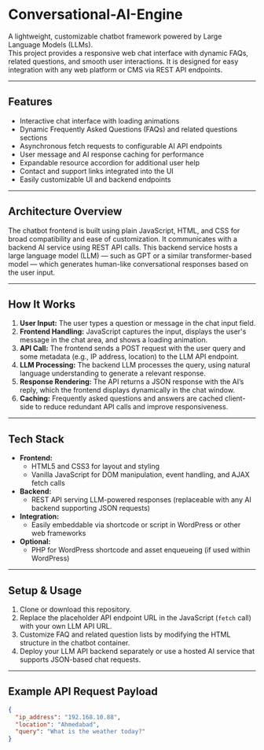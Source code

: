 # Conversational-AI-Engine

A lightweight, customizable chatbot framework powered by Large Language Models (LLMs).  
This project provides a responsive web chat interface with dynamic FAQs, related questions, and smooth user interactions. It is designed for easy integration with any web platform or CMS via REST API endpoints.

---

## Features

- Interactive chat interface with loading animations  
- Dynamic Frequently Asked Questions (FAQs) and related questions sections  
- Asynchronous fetch requests to configurable AI API endpoints  
- User message and AI response caching for performance  
- Expandable resource accordion for additional user help  
- Contact and support links integrated into the UI  
- Easily customizable UI and backend endpoints  

---

## Architecture Overview

The chatbot frontend is built using plain JavaScript, HTML, and CSS for broad compatibility and ease of customization. It communicates with a backend AI service using REST API calls. This backend service hosts a large language model (LLM) — such as GPT or a similar transformer-based model — which generates human-like conversational responses based on the user input.

---

## How It Works

1. **User Input:** The user types a question or message in the chat input field.  
2. **Frontend Handling:** JavaScript captures the input, displays the user's message in the chat area, and shows a loading animation.  
3. **API Call:** The frontend sends a POST request with the user query and some metadata (e.g., IP address, location) to the LLM API endpoint.  
4. **LLM Processing:** The backend LLM processes the query, using natural language understanding to generate a relevant response.  
5. **Response Rendering:** The API returns a JSON response with the AI’s reply, which the frontend displays dynamically in the chat window.  
6. **Caching:** Frequently asked questions and answers are cached client-side to reduce redundant API calls and improve responsiveness.  

---

## Tech Stack

- **Frontend:**  
  - HTML5 and CSS3 for layout and styling  
  - Vanilla JavaScript for DOM manipulation, event handling, and AJAX fetch calls  
- **Backend:**  
  - REST API serving LLM-powered responses (replaceable with any AI backend supporting JSON requests)  
- **Integration:**  
  - Easily embeddable via shortcode or script in WordPress or other web frameworks  
- **Optional:**  
  - PHP for WordPress shortcode and asset enqueueing (if used within WordPress)  

---

## Setup & Usage

1. Clone or download this repository.  
2. Replace the placeholder API endpoint URL in the JavaScript (`fetch` call) with your own LLM API URL.  
3. Customize FAQ and related question lists by modifying the HTML structure in the chatbot container.  
4. Deploy your LLM API backend separately or use a hosted AI service that supports JSON-based chat requests.  

---

## Example API Request Payload

```json
{
  "ip_address": "192.168.10.88",
  "location": "Ahmedabad",
  "query": "What is the weather today?"
}
